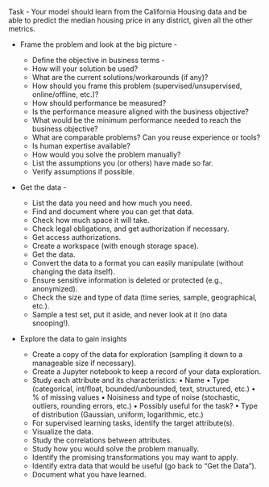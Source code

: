 Task - Your model should learn from the California Housing data and be able to predict the median housing
price in any district, given all the other metrics.

- Frame the problem and look at the big picture -
    - Define the objective in business terms - 
    <!-- model’s output (a prediction of a district’s median housing price) will be fed to another Machine Learning system, along with many other signals. This downstream system will determine whether it is worth investing in a given area or not. Getting this right is critical, as it directly affects revenue. -->
    - How will your solution be used? 
    <!-- answered above -->
    - What are the current solutions/workarounds (if any)?
    <!-- currently estimated manually by experts - costly and time-consuming, and their estimates are not great -->
    - How should you frame this problem (supervised/unsupervised, online/offline, etc.)?
    <!-- supervised  -->
    - How should performance be measured?
    <!-- root mean square error,  -->
    - Is the performance measure aligned with the business objective?
    <!-- Yes, the less the error, the better the predictions and easier to determine if the area is worth investing or not -->
    - What would be the minimum performance needed to reach the business objective?
    - What are comparable problems? Can you reuse experience or tools?
    - Is human expertise available?
    - How would you solve the problem manually?
    - List the assumptions you (or others) have made so far.
    - Verify assumptions if possible.
    <!-- done -->

- Get the data -
    - List the data you need and how much you need.
    <!-- California housing data -->
    - Find and document where you can get that data.
    <!-- from the github repo "https://raw.githubusercontent.com/ageron/handson-ml2/master/" -->
    - Check how much space it will take.
    <!-- 1.3 Mb -->
    - Check legal obligations, and get authorization if necessary.
    <!-- NA -->
    - Get access authorizations.
    <!-- NA -->
    - Create a workspace (with enough storage space).
    <!-- done -->
    - Get the data.
    <!-- created a file download_tgz.py to fetch the data -->
    - Convert the data to a format you can easily manipulate (without changing the data itself).
    <!-- done in function load_housing_data -->
    - Ensure sensitive information is deleted or protected (e.g., anonymized).
    <!-- NA -->
    - Check the size and type of data (time series, sample, geographical, etc.).
    <!-- done in function analyse_data and plot_histogram -->
    - Sample a test set, put it aside, and never look at it (no data snooping!).
    <!-- done in function split_dataset -->

- Explore the data to gain insights
    - Create a copy of the data for exploration (sampling it down to a manageable size if necessary).
    - Create a Jupyter notebook to keep a record of your data exploration.
    - Study each attribute and its characteristics:
        • Name
        • Type (categorical, int/float, bounded/unbounded, text, structured, etc.)
        • % of missing values
        • Noisiness and type of noise (stochastic, outliers, rounding errors, etc.)
        • Possibly useful for the task?
        • Type of distribution (Gaussian, uniform, logarithmic, etc.)
    - For supervised learning tasks, identify the target attribute(s).
    - Visualize the data.
    - Study the correlations between attributes.
    - Study how you would solve the problem manually.
    - Identify the promising transformations you may want to apply.
    - Identify extra data that would be useful (go back to “Get the Data”).
    - Document what you have learned.
